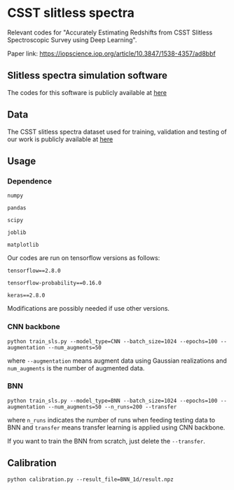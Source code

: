# CSST slitless spectra
Relevant codes for "Accurately Estimating Redshifts from CSST Slitless Spectroscopic Survey using Deep Learning".

Paper link: https://iopscience.iop.org/article/10.3847/1538-4357/ad8bbf

## Slitless spectra simulation software
The codes for this software is publicly available at [here](https://csst-tb.bao.ac.cn/code/zhangxin/sls_1d_spec)

## Data
The CSST slitless spectra dataset used for training, validation and testing of our work is publicly available at [here](https://pan.cstcloud.cn/s/E6FrFGa6TJA)

## Usage

### Dependence
`numpy`

`pandas` 

`scipy` 

`joblib` 

`matplotlib` 

Our codes are run on tensorflow versions as follows:

`tensorflow==2.8.0`

`tensorflow-probability==0.16.0`

`keras==2.8.0`

Modifications are possibly needed if use other versions. 

### CNN backbone
`python train_sls.py --model_type=CNN --batch_size=1024 --epochs=100 --augmentation --num_augments=50`

where `--augmentation` means augment data using Gaussian realizations and `num_augments` is the number of augmented data.

### BNN
`python train_sls.py --model_type=BNN --batch_size=1024 --epochs=100 --augmentation --num_augments=50 --n_runs=200 --transfer`

where `n_runs` indicates the number of runs when feeding testing data to BNN and `transfer` means transfer learning is applied using CNN backbone.

If you want to train the BNN from scratch, just delete the `--transfer`.

## Calibration
`python calibration.py --result_file=BNN_1d/result.npz`


